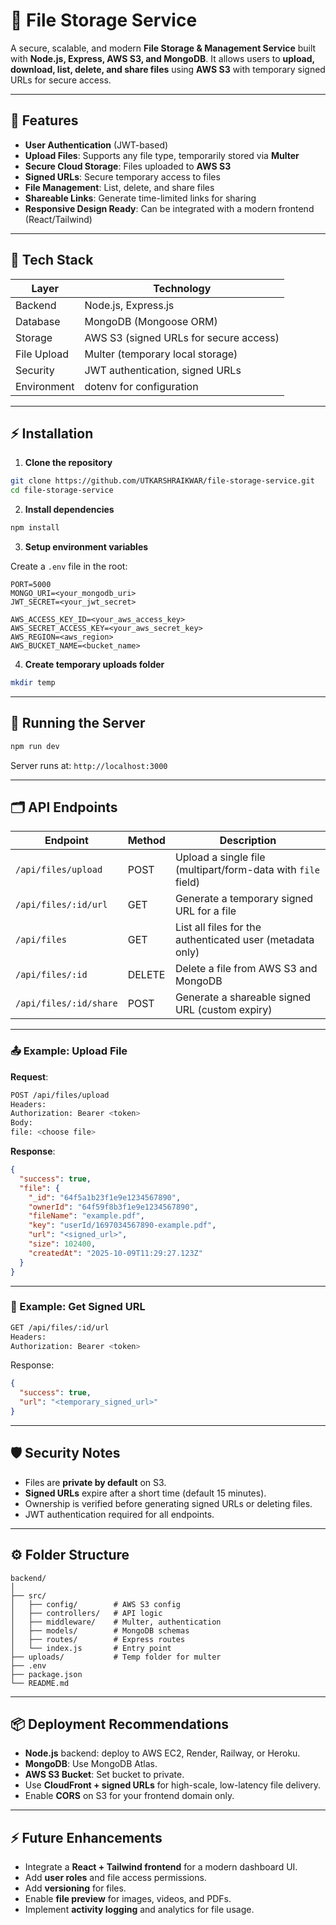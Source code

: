 # 📁 File Storage Service

A secure, scalable, and modern **File Storage & Management Service** built with **Node.js, Express, AWS S3, and MongoDB**.
It allows users to **upload, download, list, delete, and share files** using **AWS S3** with temporary signed URLs for secure access.

---

## 🌟 Features

- **User Authentication** (JWT-based)
- **Upload Files**: Supports any file type, temporarily stored via **Multer**
- **Secure Cloud Storage**: Files uploaded to **AWS S3**
- **Signed URLs**: Secure temporary access to files
- **File Management**: List, delete, and share files
- **Shareable Links**: Generate time-limited links for sharing
- **Responsive Design Ready**: Can be integrated with a modern frontend (React/Tailwind)

---

## 🧱 Tech Stack

| Layer       | Technology                             |
| ----------- | -------------------------------------- |
| Backend     | Node.js, Express.js                    |
| Database    | MongoDB (Mongoose ORM)                 |
| Storage     | AWS S3 (signed URLs for secure access) |
| File Upload | Multer (temporary local storage)       |
| Security    | JWT authentication, signed URLs        |
| Environment | dotenv for configuration               |

---

## ⚡ Installation

1. **Clone the repository**

```bash
git clone https://github.com/UTKARSHRAIKWAR/file-storage-service.git
cd file-storage-service
```

2. **Install dependencies**

```bash
npm install
```

3. **Setup environment variables**

Create a `.env` file in the root:

```env
PORT=5000
MONGO_URI=<your_mongodb_uri>
JWT_SECRET=<your_jwt_secret>

AWS_ACCESS_KEY_ID=<your_aws_access_key>
AWS_SECRET_ACCESS_KEY=<your_aws_secret_key>
AWS_REGION=<aws_region>
AWS_BUCKET_NAME=<bucket_name>
```

4. **Create temporary uploads folder**

```bash
mkdir temp
```

---

## 🚀 Running the Server

```bash
npm run dev
```

Server runs at: `http://localhost:3000`

---

## 🗂 API Endpoints

| Endpoint               | Method | Description                                                  |
| ---------------------- | ------ | ------------------------------------------------------------ |
| `/api/files/upload`    | POST   | Upload a single file (multipart/form-data with `file` field) |
| `/api/files/:id/url`   | GET    | Generate a temporary signed URL for a file                   |
| `/api/files`           | GET    | List all files for the authenticated user (metadata only)    |
| `/api/files/:id`       | DELETE | Delete a file from AWS S3 and MongoDB                        |
| `/api/files/:id/share` | POST   | Generate a shareable signed URL (custom expiry)              |

---

### 📤 Example: Upload File

**Request**:

```bash
POST /api/files/upload
Headers:
Authorization: Bearer <token>
Body:
file: <choose file>
```

**Response**:

```json
{
  "success": true,
  "file": {
    "_id": "64f5a1b23f1e9e1234567890",
    "ownerId": "64f59f8b3f1e9e1234567890",
    "fileName": "example.pdf",
    "key": "userId/1697034567890-example.pdf",
    "url": "<signed_url>",
    "size": 102400,
    "createdAt": "2025-10-09T11:29:27.123Z"
  }
}
```

---

### 🔐 Example: Get Signed URL

```bash
GET /api/files/:id/url
Headers:
Authorization: Bearer <token>
```

Response:

```json
{
  "success": true,
  "url": "<temporary_signed_url>"
}
```

---

## 🛡 Security Notes

- Files are **private by default** on S3.
- **Signed URLs** expire after a short time (default 15 minutes).
- Ownership is verified before generating signed URLs or deleting files.
- JWT authentication required for all endpoints.

---

## ⚙️ Folder Structure

```
backend/
│
├── src/
│   ├── config/        # AWS S3 config
│   ├── controllers/   # API logic
│   ├── middleware/    # Multer, authentication
│   ├── models/        # MongoDB schemas
│   ├── routes/        # Express routes
│   └── index.js       # Entry point
├── uploads/           # Temp folder for multer
├── .env
├── package.json
└── README.md
```

---

## 📦 Deployment Recommendations

- **Node.js** backend: deploy to AWS EC2, Render, Railway, or Heroku.
- **MongoDB**: Use MongoDB Atlas.
- **AWS S3 Bucket**: Set bucket to private.
- Use **CloudFront + signed URLs** for high-scale, low-latency file delivery.
- Enable **CORS** on S3 for your frontend domain only.

---

## ⚡ Future Enhancements

- Integrate a **React + Tailwind frontend** for a modern dashboard UI.
- Add **user roles** and file access permissions.
- Add **versioning** for files.
- Enable **file preview** for images, videos, and PDFs.
- Implement **activity logging** and analytics for file usage.
